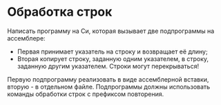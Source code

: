 # Обработка строк

Написать программу на Си, которая вызывает две подпрограммы на ассемблере:

* Первая принимает указатель на строку и возвращает её длину;
* Вторая копирует строку, заданную одним указателем, в строку, заданную
другим указателем. Строки могут перекрываться!

Первую подпрограмму реализовать в виде ассемблерной вставки, вторую - в
отдельном файле. Подпрограммы должны использовать команды обработки строк с
префиксом повторения.
